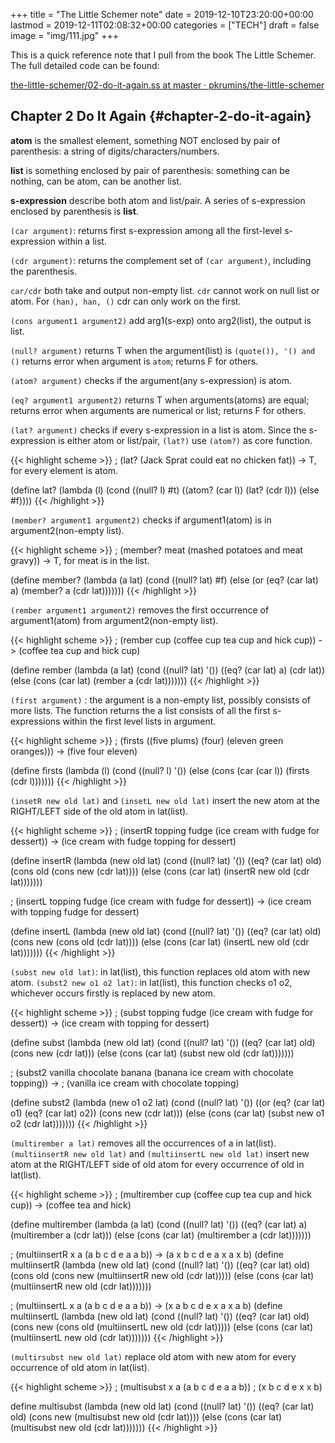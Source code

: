 +++
title = "The Little Schemer note"
date = 2019-12-10T23:20:00+00:00
lastmod = 2019-12-11T02:08:32+00:00
categories = ["TECH"]
draft = false
image = "img/111.jpg"
+++

This is a quick reference note that I pull from the book The Little Schemer. The
full detailed code can be found:

[the-little-schemer/02-do-it-again.ss at master · pkrumins/the-little-schemer](https://github.com/pkrumins/the-little-schemer/blob/master/02-do-it-again.ss)


## Chapter 2 Do It Again {#chapter-2-do-it-again}

**atom** is the smallest element, something NOT enclosed by pair of
parenthesis: a string of digits/characters/numbers.

**list** is something enclosed by pair of parenthesis: something can be nothing, can be
atom, can be another list.

**s-expression** describe both atom and list/pair. A series of s-expression
enclosed by parenthesis is **list**.

`(car argument)`: returns first s-expression among all the first-level
 s-expression within a list.

`(cdr argument)`: returns the complement set of `(car argument)`, including
the parenthesis.

`car/cdr` both take and output non-empty list. `cdr` cannot work on null list or
atom. For `(han), han, ()` cdr can only work on the first.

`(cons argument1 argument2)` add arg1(s-exp) onto arg2(list), the output is
 list.

`(null? argument)` returns T when the argument(list) is `(quote()), '() and ()` returns
 error when argument is `atom`; returns F for others.

`(atom? argument)` checks if the argument(any s-expression) is atom.

`(eq? argument1 argument2)` returns T when arguments(atoms) are equal; returns
 error when arguments are numerical or list; returns F for others.

`(lat? argument)` checks if every s-expression in a list is atom. Since the
 s-expression is either atom or list/pair, `(lat?)` use `(atom?)` as core function.

{{< highlight scheme >}}
; (lat? (Jack Sprat could eat no chicken fat)) -> T, for every element is atom.

(define lat?
  (lambda (l)
    (cond
      ((null? l) #t)
      ((atom? (car l)) (lat? (cdr l)))
      (else #f))))
{{< /highlight >}}

`(member? argument1 argument2)` checks if argument1(atom) is in
argument2(non-empty list).

{{< highlight scheme >}}
; (member? meat (mashed potatoes and meat gravy)) -> T, for meat is in the list.

(define member?
  (lambda (a lat)
    (cond
      ((null? lat) #f)
      (else (or (eq? (car lat) a)
                (member? a (cdr lat)))))))
{{< /highlight >}}

`(rember argument1 argument2)` removes the first occurrence of argument1(atom) from
argument2(non-empty list).

{{< highlight scheme >}}
; (rember cup (coffee cup tea cup and hick cup)) -> (coffee tea cup and hick cup)

(define rember
  (lambda (a lat)
    (cond
      ((null? lat) '())
      ((eq? (car lat) a) (cdr lat))
      (else (cons (car lat)
                  (rember a (cdr lat)))))))
{{< /highlight >}}

`(first argument)` : the argument is a non-empty list, possibly consists of more
lists. The function returns the a list consists of all the first s-expressions within
the first level lists in argument.

{{< highlight scheme >}}
; (firsts ((five plums) (four) (eleven green oranges))) -> (five four eleven)

(define firsts
  (lambda (l)
    (cond
      ((null? l) '())
      (else
        (cons (car (car l)) (firsts (cdr l)))))))
{{< /highlight >}}

`(insetR new old lat)` and `(insetL new old lat)` insert the new atom at the
RIGHT/LEFT side of the old atom in lat(list).

{{< highlight scheme >}}
; (insertR topping fudge (ice cream with fudge for dessert)) -> (ice cream with fudge topping for dessert)

(define insertR
  (lambda (new old lat)
    (cond
      ((null? lat) '())
      ((eq? (car lat) old)
       (cons old (cons new (cdr lat))))
      (else
        (cons (car lat) (insertR new old (cdr lat)))))))

; (insertL topping fudge (ice cream with fudge for dessert)) -> (ice cream with topping fudge for dessert)

(define insertL
  (lambda (new old lat)
    (cond
      ((null? lat) '())
      ((eq? (car lat) old)
       (cons new (cons old (cdr lat))))
      (else
        (cons (car lat) (insertL new old (cdr lat)))))))
{{< /highlight >}}

`(subst new old lat)`: in lat(list), this function replaces old atom with new
atom.
`(subst2 new o1 o2 lat)`: in lat(list), this function checks o1 o2, whichever
occurs firstly is replaced by new atom.

{{< highlight scheme >}}
; (subst topping fudge (ice cream with fudge for dessert)) -> (ice cream with topping for dessert)

  (define subst
    (lambda (new old lat)
      (cond
        ((null? lat) '())
        ((eq? (car lat) old)
         (cons new (cdr lat)))
        (else
          (cons (car lat) (subst new old (cdr lat)))))))

; (subst2 vanilla chocolate banana (banana ice cream with chocolate topping)) ->
; (vanilla ice cream with chocolate topping)

  (define subst2
    (lambda (new o1 o2 lat)
      (cond
        ((null? lat) '())
        ((or (eq? (car lat) o1) (eq? (car lat) o2))
         (cons new (cdr lat)))
        (else
          (cons (car lat) (subst new o1 o2 (cdr lat)))))))
{{< /highlight >}}

`(multirember a lat)` removes all the occurrences of a in lat(list).
`(multiinsertR new old lat)` and `(multiinsertL new old lat)` insert new atom at the
RIGHT/LEFT side of old atom for every occurrence of old in lat(list).

{{< highlight scheme >}}
; (multirember cup (coffee cup tea cup and hick cup)) -> (coffee tea and hick)

(define multirember
  (lambda (a lat)
    (cond
      ((null? lat) '())
      ((eq? (car lat) a)
       (multirember a (cdr lat)))
      (else
        (cons (car lat) (multirember a (cdr lat)))))))


; (multiinsertR x a (a b c d e a a b)) -> (a x b c d e a x a x b)
(define multiinsertR
  (lambda (new old lat)
    (cond
      ((null? lat) '())
      ((eq? (car lat) old)
       (cons old (cons new (multiinsertR new old (cdr lat)))))
      (else
        (cons (car lat) (multiinsertR new old (cdr lat)))))))

; (multiinsertL x a (a b c d e a a b)) -> (x a b c d e x a x a b)
(define multiinsertL
  (lambda (new old lat)
    (cond
      ((null? lat) '())
      ((eq? (car lat) old)
       (cons new (cons old (multiinsertL new old (cdr lat)))))
      (else
        (cons (car lat) (multiinsertL new old (cdr lat)))))))
{{< /highlight >}}

`(multirsubst new old lat)` replace old atom with new atom for every occurrence
of old atom in lat(list).

{{< highlight scheme >}}
; (multisubst x a (a b c d e a a b))  ; (x b c d e x x b)

define multisubst
  (lambda (new old lat)
    (cond
      ((null? lat) '())
      ((eq? (car lat) old)
       (cons new (multisubst new old (cdr lat))))
      (else
        (cons (car lat) (multisubst new old (cdr lat)))))))
{{< /highlight >}}
